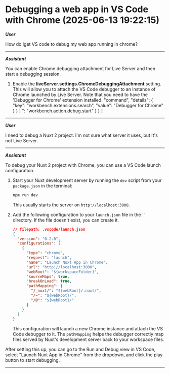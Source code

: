 <!-- Generated by SpecStory -->

# Debugging a web app in VS Code with Chrome (2025-06-13 19:22:15)

_**User**_

How do Iget VS code to debug my web app running in chrome?

---

_**Assistant**_

You can enable Chrome debugging attachment for Live Server and then start a debugging session.

1.  Enable the **liveServer.settings.ChromeDebuggingAttachment** setting. This will allow you to attach the VS Code debugger to an instance of Chrome launched by Live Server. Note that you need to have the 'Debugger for Chrome' extension installed.
     "command",
    		"details": {
    			"key": "workbench.extensions.search",
    			"value": "Debugger for Chrome"
    		}
    	}
    ]
    ": "workbench.action.debug.start"
    		}
    	}
    ]
    

---

_**User**_

I need to debug a Nuxt 2 project. I'm not sure what server it uses, but It's not Live Server.

---

_**Assistant**_

To debug your Nuxt 2 project with Chrome, you can use a VS Code launch configuration.

1.  Start your Nuxt development server by running the `dev` script from your `package.json` in the terminal:
    ````sh
    npm run dev
    ````
    This usually starts the server on `http://localhost:3000`.

2.  Add the following configuration to your `launch.json` file in the `` directory. If the file doesn't exist, you can create it.

    ````json
    // filepath: .vscode/launch.json
    {
      "version": "0.2.0",
      "configurations": [
        {
          "type": "chrome",
          "request": "launch",
          "name": "Launch Nuxt App in Chrome",
          "url": "http://localhost:3000",
          "webRoot": "${workspaceFolder}",
          "sourceMaps": true,
          "breakOnLoad": true,
          "pathMapping": {
            "/_nuxt/": "${webRoot}/.nuxt/",
            "/~": "${webRoot}/",
            "/@": "${webRoot}/"
          }
        }
      ]
    }
    ````
    This configuration will launch a new Chrome instance and attach the VS Code debugger to it. The `pathMapping` helps the debugger correctly map files served by Nuxt's development server back to your workspace files.

After setting this up, you can go to the Run and Debug view in VS Code, select "Launch Nuxt App in Chrome" from the dropdown, and click the play button to start debugging.

---


